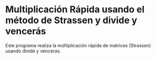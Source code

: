 # Multiplicación Rápida usando el método de Strassen y divide y vencerás
Este programa realiza la múltiplicación rápida de matrices (Strassen) usando divide y venceras.
